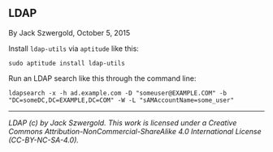 ## LDAP

By Jack Szwergold, October 5, 2015

Install `ldap-utils` via `aptitude` like this:

	sudo aptitude install ldap-utils

Run an LDAP search like this through the command line:

	ldapsearch -x -h ad.example.com -D "someuser@EXAMPLE.COM" -b "DC=someDC,DC=EXAMPLE,DC=COM" -W -L "sAMAccountName=some_user"

***

*LDAP (c) by Jack Szwergold. This work is licensed under a Creative Commons Attribution-NonCommercial-ShareAlike 4.0 International License (CC-BY-NC-SA-4.0).*